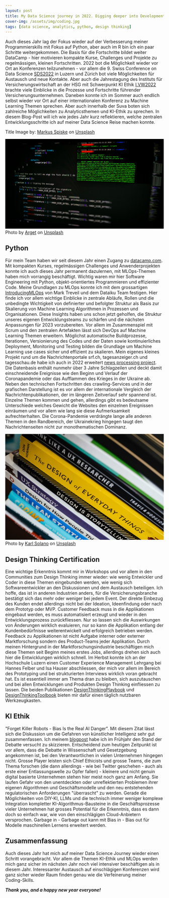 ```yaml
---
layout: post
title: My Data Science journey in 2022. Digging deeper into Development, MLOps and AI Ethics. Improving my skills in Python and R.
cover-img: /assets/img/coding.jpg
tags: [data science, analytics, python, design thinking]
---
```


Auch dieses Jahr lag der Fokus wieder auf der Verbesserung meiner Programmierskills mit Fokus auf Python, aber auch im R bin ich ein paar Schritte weitergekommen. Die Basis für die Fortschritte bildet weiter DataCamp - hier motivieren kompakte Kurse, Challenges und Projekte zu regelmässigen, kleinen Fortschritten. 2022 bot die Möglichkeit wieder vor Ort an Konferenzen teilzunehmen - vor allem die 9. Swiss Conference on Data Science [SDS2022](https://www.sds2022.ch) in Luzern und Zürich bot viele Möglichkeiten für Austausch und neue Kontakte. Aber auch die Jahrestagung des Instituts für Versicherungswirtschaft an der HSG mit Schwerpunkt KI Ethik [I.VW2022](https://www.ivw.unisg.ch/de/events/save-the-date-i-vw-jahrestagung-ethical-ai-in-der-assekuranz/) brachte viele Einblicke in die Prozesse und Fortschritte führender Versicherungsunternehmen. Daneben konnte ich im Sommer auch endlich selbst wieder vor Ort auf einer internationalen Konferenz zu Machine Learning Themen sprechen. Aber auch innerhalb der Suva boten sich zahlreiche Möglichkeiten zu Analyticsthemen und KI-Ethik zu sprechen. In diesem Blog-Post will ich wie jedes Jahr kurz reflektieren, welche zentralen Entwicklungsschritte ich auf meiner Data Science Reise machen konnte.

Title Image by: <span><a href="https://unsplash.com/@markusspiske?utm_source=unsplash&amp;utm_medium=referral&amp;utm_content=creditCopyText">Markus Spiske</a> on <a href="https://unsplash.com/s/photos/database?utm_source=unsplash&amp;utm_medium=referral&amp;utm_content=creditCopyText">Unsplash</a></span>

![code](/assets/img/code_1.jpg)
<span>Photo by <a href="https://unsplash.com/es/@arget?utm_source=unsplash&utm_medium=referral&utm_content=creditCopyText">Arget</a> on <a href="https://unsplash.com/s/photos/hacking?utm_source=unsplash&utm_medium=referral&utm_content=creditCopyText">Unsplash</a></span>
  

## Python

Für mein Team haben wir seit diesem Jahr einen Zugang zu [datacamp.com](https://www.datacamp.com). Mit kompakten Kurses, regelmässigen Challenges und Anwenderprojekten konnte ich auch dieses Jahr permanent dazulernen, mit MLOps-Themen haben mich vorrangig beschäftigt. Wichtig waren mir hier Software Engineering mit Python, objekt-orientiertes Programmieren und effizienter Code. Meine Grundlagen zu MLOps konnte ich mit dem grossartigen [IntroducingMLOps](https://www.oreilly.com/library/view/introducing-mlops/9781492083283/) von Mark Treveil und dem Dataiku Team festigen. Hier finde ich vor allem wichtige Einblicke in zentrale Abläufe, Rollen und die unbedingte Wichtigkeit von definierter und befolgter Struktur als Basis zur Skalierung von Machine Learning Algorithmen in Prozessen und Organisationen. Diese Insights haben uns schon jetzt geholfen, die Struktur unseres eigenen Entwicklungsteams zu schärfen und die nächsten Anpassungen für 2023 vorzubereiten. Vor allem im Zusammenspiel mit Scrum und den zentralen Artefakten lässt sich DevOps auf Machine Learning Themen erweitern. Möglichst automatische Buildprozesse, Iterationen, Versionierung des Codes und der Daten sowie kontinuierliches Deployment, Monitoring und Testing bilden die Grundlage um Machine Learning use cases sicher und effizient zu skalieren.
Mein eigenes kleines Projekt rund um die Nachrichtenportale srf.ch, tagesanzeiger.ch und tagesschau.de habe ich auch in 2022 erweitert [news processing project](https://thombauer.github.io/2022-06-20-papers_news_processing/). Die Datenbasis enthält nunmehr über 3 Jahre Schlagzeilen und deckt damit einschneidende Ereignisse wie den Beginn und Verlauf der Coronapandemie oder das Aufflammen des Krieges in der Ukraine ab. Neben den technischen Fortschritten des crawling-Services und in der grafischen Darstellung ist es vor allem der internationale Vergleich der Nachrichtenpublikationen, der im längeren Zeitverlauf sehr spannend ist. Einzelne Themen kommen und gehen, allerdings gibt es bedeutsame Unterschiede welches Gewicht die Websites den einzelnen Ereignissen einräumen und vor allem wie lang sie diese Aufmerksamkeit aufrechterhalten. Die Corona-Pandemie verdrängte lange alle anderen Themen in den Randbereich, der Ukrainekrieg hingegen taugt den Nachrichtenseiten nicht zur monothematischen Dominanz.

![CEM](/assets/img/design_thinking_1.jpg)
Photo by <a href="https://unsplash.com/@karlsolano?utm_source=unsplash&utm_medium=referral&utm_content=creditCopyText">Karl Solano</a> on <a href="https://unsplash.com/s/photos/design-thinking?utm_source=unsplash&utm_medium=referral&utm_content=creditCopyText">Unsplash</a>
  
  
## Design Thinking Certification

Eine wichtige Erkenntnis kommt mir in Workshops und vor allem in den Communities zum Design Thinking immer wieder: wie wenig Entwickler und Coder in diese Themen eingebunden werden, wie wenig sich Softwareentwickler an den Diskussionen und dem Austausch beteiligen. Ich hoffe, das ist in anderen Industrien anders, für die Versicherungsbranche bestätigt sich das mehr oder weniger bei jedem Event. Der direkte Einbezug des Kunden endet allerdings nicht bei der Ideation, Ideenfindung oder nach dem Prototyp oder MVP. Customer Feedback muss in die Applikationen eingebaut werden, es muss automatisiert erzeugt und wieder in den Entwicklungsprozess zurückfliessen. Nur so lassen sich die Auswirkungen von Änderungen wirklich evaluieren, nur so kann die Applikation entlang der Kundenbedürfnisse weiterentwickelt und erfolgreich betrieben werden. Feedback zu Applikationen ist nicht Aufgabe interner oder externer Marktforschung sondern des Product-Teams jeder Applikation.
Durch meinen Hintergrund in der Marktforschungsindustrie beschäftigen mich diese Themen seit Beginn meines erstes Jobs, allerdings drehen sich auch hier die Entwicklungen wirklich schnell. Im Herbst konnte ich an der Hochschule Luzern einen Customer Experience Management Lehrgang bei Hannes Felber und Isa Hauser abschliessen, der mich vor allem im Bereich des Prototyping und bei strukturierten Interviews wirklich voran gebracht hat. Es ist essentiell immer am Thema dran zu bleiben, sich auszutauschen und bei allen Entwicklungen und Produkten Design Thinking einfliessen zu lassen. Die beiden Publikationen [DesignThinkingPlaybook](https://www.design-thinking-playbook.com) und [DesignThinkingToolbook](https://www.dt-toolbook.com) bieten mir dafür einen täglich nutzbaren Werkzeugkasten. 


## KI Ethik

"Forget Killer Robots - Bias Is the Real AI Danger". Mit diesem Zitat lässt sich die Diskussion um die Gefahren von künstlicher Intelligenz sehr gut zusammenfassen. Ich meinem [blogpost](https://thombauer.github.io/2022-03-22-data_ethics/) habe ich im Frühjahr den Stand der Debatte versucht zu skizzieren. Entscheidend zum heutigen Zeitpunkt ist vor allem, dass die Debatte in Wissenschaft und Gesetzgebung angekommen ist, bei den Verantwortlichen in vielen Unternehmen hingegen nicht. Grosse Player leisten sich Chief Ethicists und grosse Teams, die zum Thema forschen (die dann allerdings - wie bei Twitter geschehen - auch als erste einer Entlassungswelle zu Opfer fallen) - kleinere und nicht genuin digital basierte Unternehmen stehen hier meist noch ganz am Anfang. Sie laufen Gefahr von den unentdeckten oder unreflektierten Problemen ihrer eigenen Algorithmen und Geschäftsmodelle und den neu entstehenden regulatorischen Anforderungen "überrascht" zu werden. Gerade die Möglichkeiten von DIY-KI, LLMs und die technisch immer weniger komplexe Integration kompletter KI-Algorithmus-Bausteine in die Geschäftsprozesse vieler Unternehmen hat grosses Potential für die Erkenntnis, dass es dann doch so einfach war, wie von den einschlägigen Cloud-Anbietern versprochen. Garbage in - Garbage out kann mit Bias in - Bias out für Modelle maschinellen Lernens erweitert werden.

## Zusammenfassung

Auch dieses Jahr hat mich auf meiner Data Science Journey wieder einen Schritt vorangebracht. Vor allem die Themen KI-Ethik und MLOps werden mich ganz sicher im nächsten Jahr noch viel intensiver beschäftigen als in diesem Jahr. Interessanter Austausch auf einschlägigen Konferenzen wird ganz sicher wieder Raum finden genau wie die Verfeinerung meiner Coding-Skills.

***Thank you, and a happy new year everyone!***